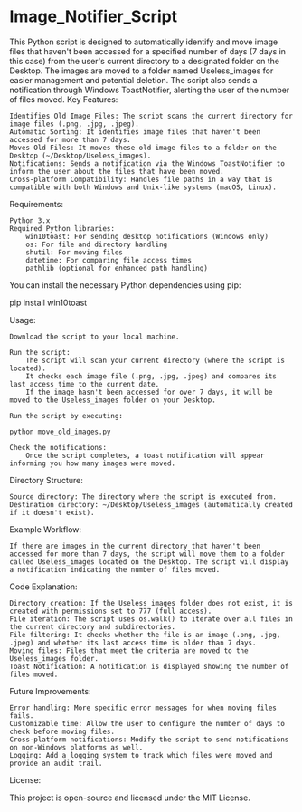 # Image_Notifier_Script
This Python script is designed to automatically identify and move image files that haven't been accessed for a specified number of days (7 days in this case) from the user's current directory to a designated folder on the Desktop. The images are moved to a folder named Useless_images for easier management and potential deletion. The script also sends a notification through Windows ToastNotifier, alerting the user of the number of files moved.
Key Features:

    Identifies Old Image Files: The script scans the current directory for image files (.png, .jpg, .jpeg).
    Automatic Sorting: It identifies image files that haven't been accessed for more than 7 days.
    Moves Old Files: It moves these old image files to a folder on the Desktop (~/Desktop/Useless_images).
    Notifications: Sends a notification via the Windows ToastNotifier to inform the user about the files that have been moved.
    Cross-platform Compatibility: Handles file paths in a way that is compatible with both Windows and Unix-like systems (macOS, Linux).

Requirements:

    Python 3.x
    Required Python libraries:
        win10toast: For sending desktop notifications (Windows only)
        os: For file and directory handling
        shutil: For moving files
        datetime: For comparing file access times
        pathlib (optional for enhanced path handling)

You can install the necessary Python dependencies using pip:

pip install win10toast

Usage:

    Download the script to your local machine.

    Run the script:
        The script will scan your current directory (where the script is located).
        It checks each image file (.png, .jpg, .jpeg) and compares its last access time to the current date.
        If the image hasn't been accessed for over 7 days, it will be moved to the Useless_images folder on your Desktop.

    Run the script by executing:

    python move_old_images.py

    Check the notifications:
        Once the script completes, a toast notification will appear informing you how many images were moved.

Directory Structure:

    Source directory: The directory where the script is executed from.
    Destination directory: ~/Desktop/Useless_images (automatically created if it doesn't exist).

Example Workflow:

    If there are images in the current directory that haven't been accessed for more than 7 days, the script will move them to a folder called Useless_images located on the Desktop. The script will display a notification indicating the number of files moved.

Code Explanation:

    Directory creation: If the Useless_images folder does not exist, it is created with permissions set to 777 (full access).
    File iteration: The script uses os.walk() to iterate over all files in the current directory and subdirectories.
    File filtering: It checks whether the file is an image (.png, .jpg, .jpeg) and whether its last access time is older than 7 days.
    Moving files: Files that meet the criteria are moved to the Useless_images folder.
    Toast Notification: A notification is displayed showing the number of files moved.

Future Improvements:

    Error handling: More specific error messages for when moving files fails.
    Customizable time: Allow the user to configure the number of days to check before moving files.
    Cross-platform notifications: Modify the script to send notifications on non-Windows platforms as well.
    Logging: Add a logging system to track which files were moved and provide an audit trail.

License:

This project is open-source and licensed under the MIT License.
